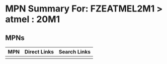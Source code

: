 



# MPN Summary For: FZEATMEL2M1 > atmel : 20M1

## MPNs
  

|MPN|Direct Links|Search Links|
| :--- | :--- | :--- |
||||
